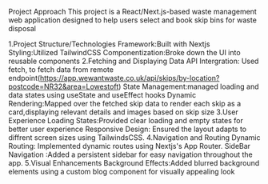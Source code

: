 Project Approach
This project is a React/Next.js-based waste management web application designed to help users select and book skip bins for waste disposal

1.Project Structure/Technologies
   Framework:Built with Nextjs
   Styling:Utilized TailwindCSS
   Componentization:Broke down the UI into reusable components
2.Fetching and Displaying Data
   API Intergration: Used fetch, to fetch data from remote endpoint(https://app.wewantwaste.co.uk/api/skips/by-location?postcode=NR32&area=Lowestoft)
   State Management:managed loading and data states using useState and useEffect hooks
   Dynamic Rendering:Mapped over the fetched skip data to render each skip as a card,displaying relevant details and images based on skip size
3.User Experience
   Loading States:Provided clear loading and empty states for better user experience
   Responsive Design: Ensured the layout adapts to diffrent screen sizes using TailwindsCSS.
4.Navigation and Routing
    Dynamic Routing: Implemented dynamic routes using Nextjs's App Router.
    SideBar Navigation :Added a persistent sidebar for easy navigation throughout the app.
5.Visual Enhancements
   Background Effects:Added blurred background elements using a custom blog component for visually appealing look
            
<!-- 
I started by designing the layout of the page. I wanted to make sure that the content was easy to read
and that the user could quickly find the information they needed. I used a grid system to create a
responsive design that would work well on a variety of devices.

I use react fetch to get data from the API and then I use the data to render the card components. -->

